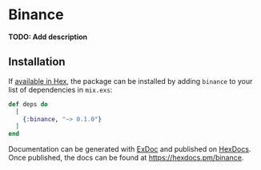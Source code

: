 # Binance

**TODO: Add description**

## Installation

If [available in Hex](https://hex.pm/docs/publish), the package can be installed
by adding `binance` to your list of dependencies in `mix.exs`:

```elixir
def deps do
  [
    {:binance, "~> 0.1.0"}
  ]
end
```

Documentation can be generated with [ExDoc](https://github.com/elixir-lang/ex_doc)
and published on [HexDocs](https://hexdocs.pm). Once published, the docs can
be found at <https://hexdocs.pm/binance>.


